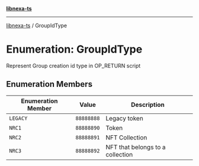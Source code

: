 [**libnexa-ts**](../index.md)

***

[libnexa-ts](../index.md) / GroupIdType

# Enumeration: GroupIdType

Represent Group creation id type in OP_RETURN script

## Enumeration Members

| Enumeration Member | Value | Description |
| ------ | ------ | ------ |
| <a id="legacy"></a> `LEGACY` | `88888888` | Legacy token |
| <a id="nrc1"></a> `NRC1` | `88888890` | Token |
| <a id="nrc2"></a> `NRC2` | `88888891` | NFT Collection |
| <a id="nrc3"></a> `NRC3` | `88888892` | NFT that belongs to a collection |
